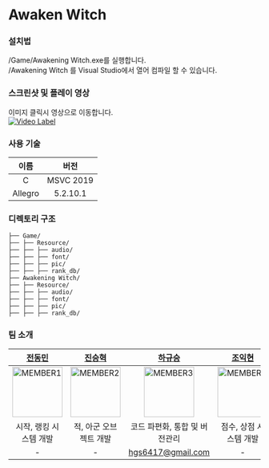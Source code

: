 # Awaken Witch

### 설치법
/Game/Awakening Witch.exe를 실행합니다.</br>
/Awakening Witch 를 Visual Studio에서 열어 컴파일 할 수 있습니다.

### 스크린샷 및 플레이 영상
이미지 클릭시 영상으로 이동합니다.</br>
[![Video Label](https://i.ytimg.com/an_webp/b0vYmEOfEQE/mqdefault_6s.webp?du=3000&sqp=CM7ozL8G&rs=AOn4CLC78OEgwJXkCxSriwsrc0q0AqBrDg)](https://www.youtube.com/watch?v=b0vYmEOfEQE)

### 사용 기술
| 이름                  | 버전    |
|:---------------------:|:-------:|
| C    		| MSVC 2019   |
| Allegro	|  5.2.10.1  |

### 디렉토리 구조
```
├── Game/
├── ├── Resource/
├── ├── ├── audio/
├── ├── ├── font/
├── ├── ├── pic/
├── ├── ├── rank_db/
├── Awakening Witch/
├── ├── Resource/
├── ├── ├── audio/
├── ├── ├── font/
├── ├── ├── pic/
├── ├── ├── rank_db/
```

### 팀 소개
| [전동민](https://github.com/qwerrrqwerq) | [진승혁](https://github.com/DeliaBS123) | [하규승](https://github.com/CERabi/) | [조익현](https://github.com/cho2khyun) |
|:-------:|:-------:|:-------:|:-------:|
| <img width="100px" alt="MEMBER1" src="https://avatars.githubusercontent.com/u/151756637?v=4" /> | <img width="100px" alt="MEMBER2" src="https://avatars.githubusercontent.com/u/205569657?v=4" /> | <img width="100px" alt="MEMBER3" src="https://avatars.githubusercontent.com/u/174900093?v=4&size=64" /> | <img width="100px" alt="MEMBER4" src="https://avatars.githubusercontent.com/u/89765162?v=4" /> |
| 시작, 랭킹 시스템 개발 | 적, 아군 오브젝트 개발 | 코드 파편화, 통합 및 버전관리 | 점수, 상점 시스템 개발 |
| - | - | hgs6417@gmail.com | - |
